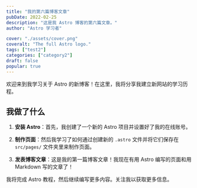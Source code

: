 ```yaml
---
title: "我的第六篇博客文章"
pubDate: 2022-02-25
description: "这是我 Astro 博客的第六篇文章。"
author: "Astro 学习者"

cover: "./assets/cover.png"
coveralt: "The full Astro logo."
tags: ["test2"]
categories: ["category2"]
draft: false
popular: true
---
```


欢迎来到我学习关于 Astro 的新博客！在这里，我将分享我建立新网站的学习历程。

## 我做了什么

1.  **安装 Astro**：首先，我创建了一个新的 Astro 项目并设置好了我的在线账号。

2.  **制作页面**：然后我学习了如何通过创建新的 `.astro` 文件并将它们保存在 `src/pages/` 文件夹里来制作页面。

3.  **发表博客文章**：这是我的第一篇博客文章！我现在有用 Astro 编写的页面和用 Markdown 写的文章了！

我将完成 Astro 教程，然后继续编写更多内容。关注我以获取更多信息。
